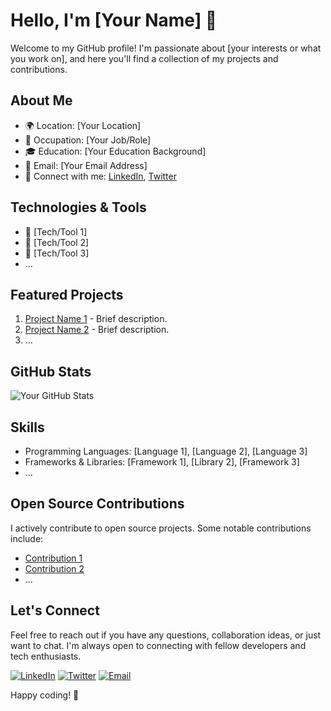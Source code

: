 # Hello, I'm [Your Name] 👋

Welcome to my GitHub profile! I'm passionate about [your interests or what you work on], and here you'll find a collection of my projects and contributions.

## About Me

- 🌍 Location: [Your Location]
- 💼 Occupation: [Your Job/Role]
- 🎓 Education: [Your Education Background]
- 📧 Email: [Your Email Address]
- 📱 Connect with me: [LinkedIn](https://www.linkedin.com/in/your-linkedin-profile/), [Twitter](https://twitter.com/your-twitter-handle)

## Technologies & Tools

- 🔧 [Tech/Tool 1]
- 🔧 [Tech/Tool 2]
- 🔧 [Tech/Tool 3]
- ...

## Featured Projects

1. [Project Name 1](link-to-repo) - Brief description.
2. [Project Name 2](link-to-repo) - Brief description.
3. ...

## GitHub Stats

![Your GitHub Stats](https://github-readme-stats.vercel.app/api?username=your-username&show_icons=true&count_private=true&hide=prs,issues,contribs)

## Skills

- Programming Languages: [Language 1], [Language 2], [Language 3]
- Frameworks & Libraries: [Framework 1], [Library 2], [Framework 3]
- ...

## Open Source Contributions

I actively contribute to open source projects. Some notable contributions include:

- [Contribution 1](link-to-contribution)
- [Contribution 2](link-to-contribution)
- ...

## Let's Connect

Feel free to reach out if you have any questions, collaboration ideas, or just want to chat. I'm always open to connecting with fellow developers and tech enthusiasts.

[![LinkedIn](https://img.shields.io/badge/LinkedIn-Connect-blue)](https://www.linkedin.com/in/your-linkedin-profile/)
[![Twitter](https://img.shields.io/badge/Twitter-Follow-blue)](https://twitter.com/your-twitter-handle)
[![Email](https://img.shields.io/badge/Email-Contact-green)](mailto:your-email@example.com)

Happy coding! 🚀
